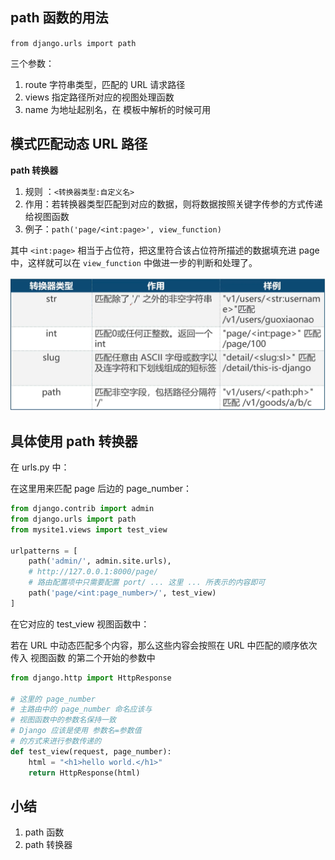 ## path 函数的用法

`from django.urls import path`

三个参数：

1. route 字符串类型，匹配的 URL 请求路径
2. views 指定路径所对应的视图处理函数
3. name 为地址起别名，在 模板中解析的时候可用



## 模式匹配动态 URL 路径

**path 转换器**

1. 规则 ：`<转换器类型:自定义名>`
2. 作用：若转换器类型匹配到对应的数据，则将数据按照关键字传参的方式传递给视图函数
3. 例子：`path('page/<int:page>', view_function)`

其中 `<int:page>` 相当于占位符，把这里符合该占位符所描述的数据填充进 page 中，这样就可以在 `view_function` 中做进一步的判断和处理了。

![image-20220610142507879](005-%E8%B7%AF%E7%94%B1%E9%85%8D%E7%BD%AE.assets/image-20220610142507879.png)



## 具体使用 path 转换器

在 urls.py 中：

在这里用来匹配 page 后边的 page_number：

```python
from django.contrib import admin
from django.urls import path
from mysite1.views import test_view

urlpatterns = [
    path('admin/', admin.site.urls),
    # http://127.0.0.1:8000/page/
    # 路由配置项中只需要配置 port/ ... 这里 ... 所表示的内容即可
    path('page/<int:page_number>/', test_view)
]
```

在它对应的 test_view 视图函数中：

若在 URL 中动态匹配多个内容，那么这些内容会按照在 URL 中匹配的顺序依次传入 视图函数 的第二个开始的参数中

```python
from django.http import HttpResponse

# 这里的 page_number 
# 主路由中的 page_number 命名应该与
# 视图函数中的参数名保持一致
# Django 应该是使用 参数名=参数值 
# 的方式来进行参数传递的
def test_view(request, page_number):
    html = "<h1>hello world.</h1>"
    return HttpResponse(html)
```



## 小结

1. path 函数
2. path 转换器